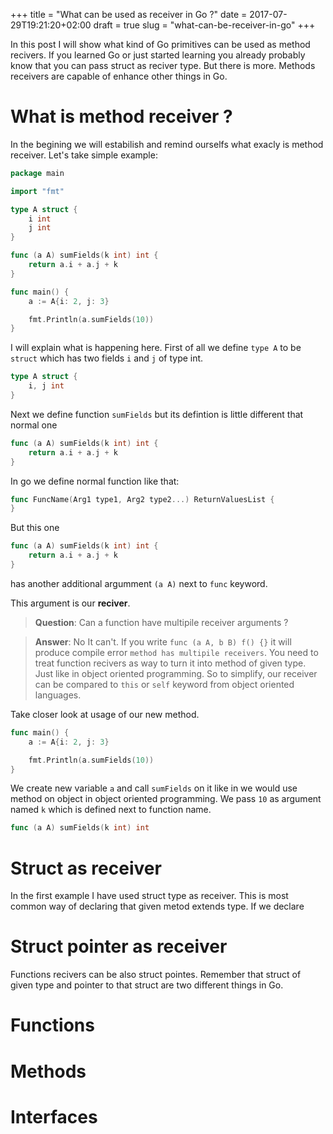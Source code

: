 +++
title = "What can be used as receiver in Go ?"
date = 2017-07-29T19:21:20+02:00
draft = true
slug = "what-can-be-receiver-in-go"
+++

In this post I will show what kind of Go primitives can be used
as method recivers. If you learned Go or just started learning
you already probably know that you can pass struct
as reciver type. But there is more. Methods receivers are
capable of enhance other things in Go.

<!--more-->

# What is method receiver ?
In the begining we will estabilish and remind ourselfs what
exacly is method receiver. Let's take simple example:

```go
package main

import "fmt"

type A struct {
    i int
    j int
}

func (a A) sumFields(k int) int {
    return a.i + a.j + k
}

func main() {
    a := A{i: 2, j: 3}

    fmt.Println(a.sumFields(10))
}
```

I will explain what is happening here. First of all we define
`type A` to be `struct` which has two fields `i` and `j` of type int.

```go
type A struct {
    i, j int
}
```

Next we define function `sumFields` but its defintion is little
different that normal one

```go
func (a A) sumFields(k int) int {
    return a.i + a.j + k
}
```

In go we define normal function like that:

```go
func FuncName(Arg1 type1, Arg2 type2...) ReturnValuesList {
}
```

But this one

```go
func (a A) sumFields(k int) int {
    return a.i + a.j + k
}
```

has another additional argumment `(a A)` next to `func` keyword.

This argument is our **reciver**.

> **Question**: Can a function have multipile receiver arguments ?

> **Answer**: No It can't. If you write `func (a A, b B) f() {}`
> it will produce compile error `method has multipile receivers`.
> You need to treat function recivers as way to turn it into method
> of given type. Just like in object oriented programming. So
> to simplify, our receiver can be compared to `this` or `self`
> keyword from object oriented languages.

Take closer look at usage of our new method.

```go
func main() {
    a := A{i: 2, j: 3}

    fmt.Println(a.sumFields(10))
}
```

We create new variable `a` and call `sumFields` on it like
in we would use method on object in object oriented programming.
We pass `10` as argument named `k` which is defined next to function
name.

```go
func (a A) sumFields(k int) int
```

# Struct as receiver
In the first example I have used struct type as receiver.
This is most common way of declaring that given metod
extends type. If we declare 


# Struct pointer as receiver
Functions recivers can be also struct pointes. Remember that
struct of given type and pointer to that struct are two
different things in Go.

# Functions

# Methods

# Interfaces
